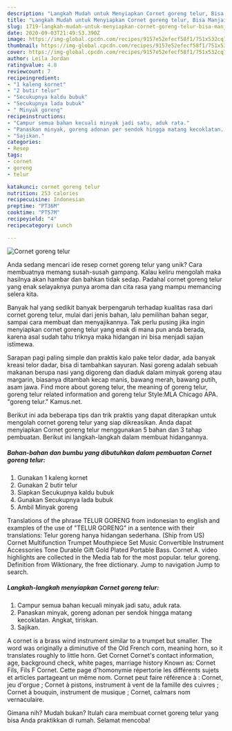 ```yaml
---
description: "Langkah Mudah untuk Menyiapkan Cornet goreng telur, Bisa Manjain Lidah"
title: "Langkah Mudah untuk Menyiapkan Cornet goreng telur, Bisa Manjain Lidah"
slug: 1719-langkah-mudah-untuk-menyiapkan-cornet-goreng-telur-bisa-manjain-lidah
date: 2020-09-03T21:49:53.390Z
image: https://img-global.cpcdn.com/recipes/9157e52efecf58f1/751x532cq70/cornet-goreng-telur-foto-resep-utama.jpg
thumbnail: https://img-global.cpcdn.com/recipes/9157e52efecf58f1/751x532cq70/cornet-goreng-telur-foto-resep-utama.jpg
cover: https://img-global.cpcdn.com/recipes/9157e52efecf58f1/751x532cq70/cornet-goreng-telur-foto-resep-utama.jpg
author: Leila Jordan
ratingvalue: 4.8
reviewcount: 7
recipeingredient:
- "1 kaleng kornet"
- "2 butir telur"
- "Secukupnya kaldu bubuk"
- "Secukupnya lada bubuk"
- " Minyak goreng"
recipeinstructions:
- "Campur semua bahan kecuali minyak jadi satu, aduk rata."
- "Panaskan minyak, goreng adonan per sendok hingga matang kecoklatan. Angkat, tiriskan."
- "Sajikan."
categories:
- Resep
tags:
- cornet
- goreng
- telur

katakunci: cornet goreng telur 
nutrition: 253 calories
recipecuisine: Indonesian
preptime: "PT36M"
cooktime: "PT57M"
recipeyield: "4"
recipecategory: Lunch

---
```



![Cornet goreng telur](https://img-global.cpcdn.com/recipes/9157e52efecf58f1/751x532cq70/cornet-goreng-telur-foto-resep-utama.jpg)

Anda sedang mencari ide resep cornet goreng telur yang unik? Cara membuatnya memang susah-susah gampang. Kalau keliru mengolah maka hasilnya akan hambar dan bahkan tidak sedap. Padahal cornet goreng telur yang enak selayaknya punya aroma dan cita rasa yang mampu memancing selera kita.

Banyak hal yang sedikit banyak berpengaruh terhadap kualitas rasa dari cornet goreng telur, mulai dari jenis bahan, lalu pemilihan bahan segar, sampai cara membuat dan menyajikannya. Tak perlu pusing jika ingin menyiapkan cornet goreng telur yang enak di mana pun anda berada, karena asal sudah tahu triknya maka hidangan ini bisa menjadi sajian istimewa.

Sarapan pagi paling simple dan praktis kalo pake telor dadar, ada banyak kreasi telor dadar, bisa di tambahkan sayuran. Nasi goreng adalah sebuah makanan berupa nasi yang digoreng dan diaduk dalam minyak goreng atau margarin, biasanya ditambah kecap manis, bawang merah, bawang putih, asam jawa. Find more about goreng telur, the meaning of goreng telur, goreng telur related information and goreng telur Style:MLA Chicago APA. &#34;goreng telur.&#34; Kamus.net.


Berikut ini ada beberapa tips dan trik praktis yang dapat diterapkan untuk mengolah cornet goreng telur yang siap dikreasikan. Anda dapat menyiapkan Cornet goreng telur menggunakan 5 bahan dan 3 tahap pembuatan. Berikut ini langkah-langkah dalam membuat hidangannya.

<!--inarticleads1-->

##### Bahan-bahan dan bumbu yang dibutuhkan dalam pembuatan Cornet goreng telur:

1. Gunakan 1 kaleng kornet
1. Gunakan 2 butir telur
1. Siapkan Secukupnya kaldu bubuk
1. Gunakan Secukupnya lada bubuk
1. Ambil  Minyak goreng


Translations of the phrase TELUR GORENG from indonesian to english and examples of the use of &#34;TELUR GORENG&#34; in a sentence with their translations: Telur goreng hanya hidangan sederhana. (Ship from US) Cornet Multifunction Trumpet Mouthpiece Set Music Convertible Instrument Accessories Tone Durable Gift Gold Plated Portable Bass. Cornet A. video highlights are collected in the Media tab for the most popular. telur goreng. Definition from Wiktionary, the free dictionary. Jump to navigation Jump to search. 

<!--inarticleads2-->

##### Langkah-langkah menyiapkan Cornet goreng telur:

1. Campur semua bahan kecuali minyak jadi satu, aduk rata.
1. Panaskan minyak, goreng adonan per sendok hingga matang kecoklatan. Angkat, tiriskan.
1. Sajikan.


A cornet is a brass wind instrument similar to a trumpet but smaller. The word was originally a diminutive of the Old French corn, meaning horn, so it translates roughly to little horn. Get Cornet Cornet&#39;s contact information, age, background check, white pages, marriage history Known as: Cornet Fils, Fils F Cornet. Cette page d&#39;homonymie répertorie les différents sujets et articles partageant un même nom. Cornet peut faire référence à : Cornet, jeu d&#39;orgue ; Cornet à pistons, instrument à vent de la famille des cuivres ; Cornet à bouquin, instrument de musique ; Cornet, calmars nom vernaculaire. 

Gimana nih? Mudah bukan? Itulah cara membuat cornet goreng telur yang bisa Anda praktikkan di rumah. Selamat mencoba!
